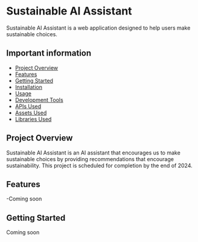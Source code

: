 # Sustainable AI Assistant

Sustainable AI Assistant is a web application designed to help users make sustainable choices. 

## Important information 

- [Project Overview](#project-overview)
- [Features](#features)
- [Getting Started](#getting-started)
- [Installation](#installation)
- [Usage](#usage)
- [Development Tools](#development-tools)
- [APIs Used](#apis-used)
- [Assets Used](#assets-used)
- [Libraries Used](#libraries-used)

## Project Overview

Sustainable AI Assistant is an AI assistant that encourages us to make sustainable choices by providing recommendations that encourage sustainability. This project is scheduled for completion by the end of 2024.
## Features

-Coming soon 

## Getting Started

Coming soon



